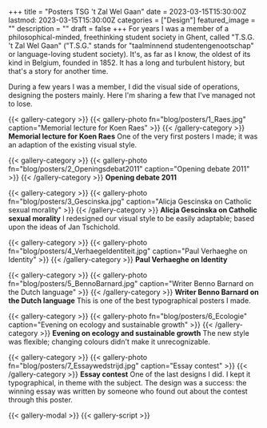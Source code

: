 +++
title =  "Posters TSG 't Zal Wel Gaan"
date = 2023-03-15T15:30:00Z
lastmod: 2023-03-15T15:30:00Z
categories = ["Design"]
featured_image = ""
description = ""
draft = false
+++
For years I was a member of a philosophical-minded, freethinking student society in Ghent, called "T.S.G. 't Zal Wel Gaan" ("T.S.G." stands for "taalminnend studentengenootschap" or language-loving student society). It's, as far as I know, the oldest of its kind in Belgium, founded in 1852. It has a long and turbulent history, but that's a story for another time.

During a few years I was a member, I did the visual side of operations, designing the posters mainly. Here I'm sharing a few that I've managed not to lose.
<!--more-->
{{< gallery-category >}}
    {{< gallery-photo fn="blog/posters/1_Raes.jpg" caption="Memorial lecture for Koen Raes" >}}
{{< /gallery-category >}}
**Memorial lecture for Koen Raes** One of the very first posters I made; it was an adaption of the existing visual style.

{{< gallery-category >}}
    {{< gallery-photo fn="blog/posters/2_Openingsdebat2011" caption="Opening debate 2011" >}}
{{< /gallery-category >}}
**Opening debate 2011**

{{< gallery-category >}}
    {{< gallery-photo fn="blog/posters/3_Gescinska.jpg" caption="Alicja Gescinska on Catholic sexual morality" >}}
{{< /gallery-category >}}
**Alicja Gescinska on Catholic sexual morality**  I redesigned our visual style to be easily adaptable; based upon the ideas of Jan Tschichold.

{{< gallery-category >}}
    {{< gallery-photo fn="blog/posters/4_VerhaegeIdentiteit.jpg" caption="Paul Verhaeghe on Identity" >}}
{{< /gallery-category >}}
**Paul Verhaeghe on Identity**

{{< gallery-category >}}
    {{< gallery-photo fn="blog/posters/5_BennoBarnard.jpg" caption="Writer Benno Barnard on the Dutch language" >}}
{{< /gallery-category >}}
**Writer Benno Barnard on the Dutch language** This is one of the best typographical posters I made.

{{< gallery-category >}}
    {{< gallery-photo fn="blog/posters/6_Ecologie" caption="Evening on ecology and sustainable growth" >}}
{{< /gallery-category >}}
**Evening on ecology and sustainable growth** The new style was flexible; changing colours didn't make it unrecognizable.

{{< gallery-category >}}
    {{< gallery-photo fn="blog/posters/7_Essaywedstrijd.jpg" caption="Essay contest" >}}
{{< /gallery-category >}}
**Essay contest** One of the last designs I did. I kept it typographical, in theme with the subject. The design was a success: the winning essay was written by someone who found out about the contest through this poster.

{{< gallery-modal >}}
{{< gallery-script >}}
